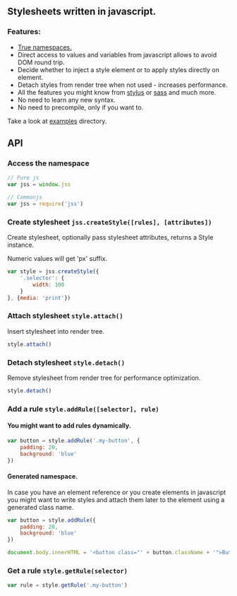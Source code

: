 ## Stylesheets written in javascript.

### Features:

- [True namespaces.](./examples/namespace)
- Direct access to values and variables from javascript allows to avoid DOM round trip.
- Decide whether to inject a style element or to apply styles directly on element.
- Detach styles from render tree when not used - increases performance.
- All the features you might know from [stylus](http://learnboost.github.io/stylus/) or [sass](http://sass-lang.com/) and much more.
- No need to learn any new syntax.
- No need to precompile, only if you want to.

Take a look at [examples](http://kof.github.io/jss/examples/index.html) directory.

## API

### Access the namespace

```javascript
// Pure js
var jss = window.jss

// Commonjs
var jss = require('jss')
```

### Create stylesheet `jss.createStyle([rules], [attributes])`

Create stylesheet, optionally pass stylesheet attributes, returns a Style instance.

Numeric values will get 'px' suffix.

```javascript
var style = jss.createStyle({
    '.selector': {
        width: 100
    }
}, {media: 'print'})
```

### Attach stylesheet `style.attach()`

Insert stylesheet into render tree.

```javascript
style.attach()
```

### Detach stylesheet `style.detach()`

Remove stylesheet from render tree for performance optimization.

```javascript
style.detach()
```

### Add a rule `style.addRule([selector], rule)`

#### You might want to add rules dynamically.

```javascript
var button = style.addRule('.my-button', {
    padding: 20,
    background: 'blue'
})
```
#### Generated namespace.

In case you have an element reference or you create elements in javascript you might want to write styles and attach them later to the element using a generated class name.

```javascript
var button = style.addRule({
    padding: 20,
    background: 'blue'
})

document.body.innerHTML = '<button class="' + button.className + '">Button</button>'
```

### Get a rule `style.getRule(selector)`

```javascript
var rule = style.getRule('.my-button')
```
